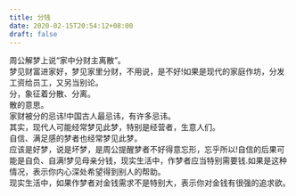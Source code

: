 ```yaml
---
title: 分钱
date: 2020-02-15T20:54:12+08:00
draft: false
---
```


周公解梦上说“家中分财主离散”。<br>
梦见财富进家好，梦见家里分财，不用说，是不好!如果是现代的家庭作坊，分发工资给员工，又另当别论。<br>
分，象征着分散、分离。<br>
散的意思。<br>
家财被分的忌讳!中国古人最忌讳，有许多忌讳。<br>
其实，现代人可能经常梦见此梦，特别是经营者，生意人们。<br>
自信、满足感的梦者也经常梦见此梦。<br>
应该是好梦，说是坏梦，是周公提醒梦者不好得意忘形，忘乎所以!自信的后果可能是自负、自满!梦见母亲分钱，现实生活中，作梦者应当特别需要钱.如果是这种情况，表示你内心深处希望得到别人的帮助。<br>
现实生活中，如果作梦者对金钱需求不是特别大，表示你对金钱有很强的追求欲。<br>
